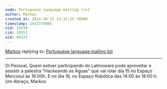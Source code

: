 ```yaml
---
node: Portuguese language mailing list
author: Markos
created_at: 2014-10-15 13:31:25 +0000
timestamp: 1413379885
nid: 11038
cid: 10552
uid: 46525
---
```




[Markos](../profile/Markos) replying to: [Portuguese language mailing list](../notes/vjpixel/08-11-2014/portuguese-language-mailing-list)

----

Oi Pessoal,
Quem estiver participando do Latinoware pode aproveitar e assistir a palestra "Hackeando as Águas" que vai rolar dia 15 no Espaço Mercosul às 16:00h. E no dia 16, no Espaço Robótica das 14:00 às 18:00 h.
Um Abraço,
Markos
